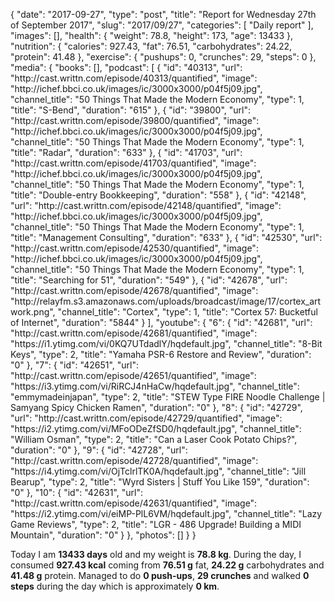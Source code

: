 {
    "date": "2017-09-27",
    "type": "post",
    "title": "Report for Wednesday 27th of September 2017",
    "slug": "2017\/09\/27",
    "categories": [
        "Daily report"
    ],
    "images": [],
    "health": {
        "weight": 78.8,
        "height": 173,
        "age": 13433
    },
    "nutrition": {
        "calories": 927.43,
        "fat": 76.51,
        "carbohydrates": 24.22,
        "protein": 41.48
    },
    "exercise": {
        "pushups": 0,
        "crunches": 29,
        "steps": 0
    },
    "media": {
        "books": [],
        "podcast": [
            {
                "id": "40313",
                "url": "http:\/\/cast.writtn.com\/episode\/40313\/quantified",
                "image": "http:\/\/ichef.bbci.co.uk\/images\/ic\/3000x3000\/p04f5j09.jpg",
                "channel_title": "50 Things That Made the Modern Economy",
                "type": 1,
                "title": "S-Bend",
                "duration": "615"
            },
            {
                "id": "39800",
                "url": "http:\/\/cast.writtn.com\/episode\/39800\/quantified",
                "image": "http:\/\/ichef.bbci.co.uk\/images\/ic\/3000x3000\/p04f5j09.jpg",
                "channel_title": "50 Things That Made the Modern Economy",
                "type": 1,
                "title": "Radar",
                "duration": "633"
            },
            {
                "id": "41703",
                "url": "http:\/\/cast.writtn.com\/episode\/41703\/quantified",
                "image": "http:\/\/ichef.bbci.co.uk\/images\/ic\/3000x3000\/p04f5j09.jpg",
                "channel_title": "50 Things That Made the Modern Economy",
                "type": 1,
                "title": "Double-entry Bookkeeping",
                "duration": "558"
            },
            {
                "id": "42148",
                "url": "http:\/\/cast.writtn.com\/episode\/42148\/quantified",
                "image": "http:\/\/ichef.bbci.co.uk\/images\/ic\/3000x3000\/p04f5j09.jpg",
                "channel_title": "50 Things That Made the Modern Economy",
                "type": 1,
                "title": "Management Consulting",
                "duration": "633"
            },
            {
                "id": "42530",
                "url": "http:\/\/cast.writtn.com\/episode\/42530\/quantified",
                "image": "http:\/\/ichef.bbci.co.uk\/images\/ic\/3000x3000\/p04f5j09.jpg",
                "channel_title": "50 Things That Made the Modern Economy",
                "type": 1,
                "title": "Searching for 51",
                "duration": "549"
            },
            {
                "id": "42678",
                "url": "http:\/\/cast.writtn.com\/episode\/42678\/quantified",
                "image": "http:\/\/relayfm.s3.amazonaws.com\/uploads\/broadcast\/image\/17\/cortex_artwork.png",
                "channel_title": "Cortex",
                "type": 1,
                "title": "Cortex 57: Bucketful of Internet",
                "duration": "5844"
            }
        ],
        "youtube": {
            "6": {
                "id": "42681",
                "url": "http:\/\/cast.writtn.com\/episode\/42681\/quantified",
                "image": "https:\/\/i1.ytimg.com\/vi\/0KQ7UTdadlY\/hqdefault.jpg",
                "channel_title": "8-Bit Keys",
                "type": 2,
                "title": "Yamaha PSR-6 Restore and Review",
                "duration": "0"
            },
            "7": {
                "id": "42651",
                "url": "http:\/\/cast.writtn.com\/episode\/42651\/quantified",
                "image": "https:\/\/i3.ytimg.com\/vi\/RiRCJ4nHaCw\/hqdefault.jpg",
                "channel_title": "emmymadeinjapan",
                "type": 2,
                "title": "STEW Type FIRE Noodle Challenge | Samyang Spicy Chicken Ramen",
                "duration": "0"
            },
            "8": {
                "id": "42729",
                "url": "http:\/\/cast.writtn.com\/episode\/42729\/quantified",
                "image": "https:\/\/i2.ytimg.com\/vi\/MFoODeZfSD0\/hqdefault.jpg",
                "channel_title": "William Osman",
                "type": 2,
                "title": "Can a Laser Cook Potato Chips?",
                "duration": "0"
            },
            "9": {
                "id": "42728",
                "url": "http:\/\/cast.writtn.com\/episode\/42728\/quantified",
                "image": "https:\/\/i4.ytimg.com\/vi\/OjTclrlTK0A\/hqdefault.jpg",
                "channel_title": "Jill Bearup",
                "type": 2,
                "title": "Wyrd Sisters | Stuff You Like 159",
                "duration": "0"
            },
            "10": {
                "id": "42631",
                "url": "http:\/\/cast.writtn.com\/episode\/42631\/quantified",
                "image": "https:\/\/i2.ytimg.com\/vi\/eiMP-PlL6VM\/hqdefault.jpg",
                "channel_title": "Lazy Game Reviews",
                "type": 2,
                "title": "LGR - 486 Upgrade! Building a MIDI Mountain",
                "duration": "0"
            }
        },
        "photos": []
    }
}

Today I am <strong>13433 days</strong> old and my weight is <strong>78.8 kg</strong>. During the day, I consumed <strong>927.43 kcal</strong> coming from <strong>76.51 g</strong> fat, <strong>24.22 g</strong> carbohydrates and <strong>41.48 g</strong> protein. Managed to do <strong>0 push-ups</strong>, <strong>29 crunches</strong> and walked <strong>0 steps</strong> during the day which is approximately <strong>0 km</strong>.